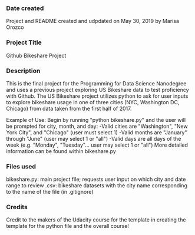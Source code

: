 ### Date created
Project and README created and udpdated on May 30, 2019 by Marisa Orozco

### Project Title
Github Bikeshare Project

### Description
This is the final project for the Programming for Data Science Nanodegree and uses a previous project exploring US Bikeshare data to test proficiency with Github. The US Bikeshare project utilizes python to ask for user inputs to explore bikeshare usage in one of three cities (NYC, Washington DC, Chicago) from data taken from the first half of 2017.

Example of Use:
Begin by running "python bikeshare.py" and the user will be prompted for city, month, and day:
  -Valid cities are "Washington", "New York City", and "Chicago" (user must select 1)
  -Valid months are "January" through "June" (user may select 1 or "all")
  -Valid days are all days of the week (e.g. "Monday", "Tuesday"... user may select 1 or "all")
More detailed information can be found within bikeshare.py

### Files used
bikeshare.py: main project file; requests user input on which city and date range to review
<city>.csv: bikeshare datasets with the city name corresponding to the name of the file (in .gitignore)

### Credits
Credit to the makers of the Udacity course for the template in creating the template for the python file and the overall course!
